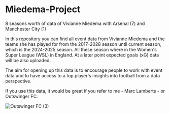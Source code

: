 # Miedema-Project
 8 seasons worth of data of Vivianne Miedema with Arsenal (7) and Manchester City (1)
 
In this repository you can find all event data from Vivianne Miedema and the teams she has played for from the 2017-2028 season until current season, which is the 2024-2025 season. All these season where in the Women's Super League (WSL) in England. At a later point expected goals (xG) data will be also uploaded.

The aim for opening up this data is to encourage people to work with event data and to have access to a top player's insights into football from a data perspective.

If you use this data, it would be great if you refer to me - Marc Lamberts - or Outswinger FC.

![Outswinger FC (3)](https://github.com/user-attachments/assets/aa0f6234-cdbe-4a29-b024-393a34c05cf7)
